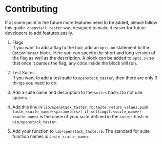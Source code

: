 # Contributing
If at some point in the future more features need to be added, please follow this guide.
`openstack_taster` was designed to make it easier for future developers to add features easily.

1. Flags  
If you want to add a flag to the tool, add an `opts.on` statement to the `OptionParser` block.
Here you can specify the short and long version of the flag as well as the description.
A block can be added to `opts.on` so that once it parses the flag, any code inside the block will run.

2. Test Suites  
If you want to add a test suite to `openstack_taster`, then there are only 3 things you need to do:
  1. Add a suite name and description to the `suites` hash. Do not use spaces.
  2. Add this line in `lib/openstack_taster.rb:taste`: `return_values.push taste_<suite_name>(<parameters>) if settings[:<suite_name>]`  
      `<suite_name>` is the name of your suite defined in the `suites` hash in `bin/openstack_taster`.
  3. Add your function to `lib/openstack_taste.rb`. The standard for suite function names is `taste_<suite_name>`.

